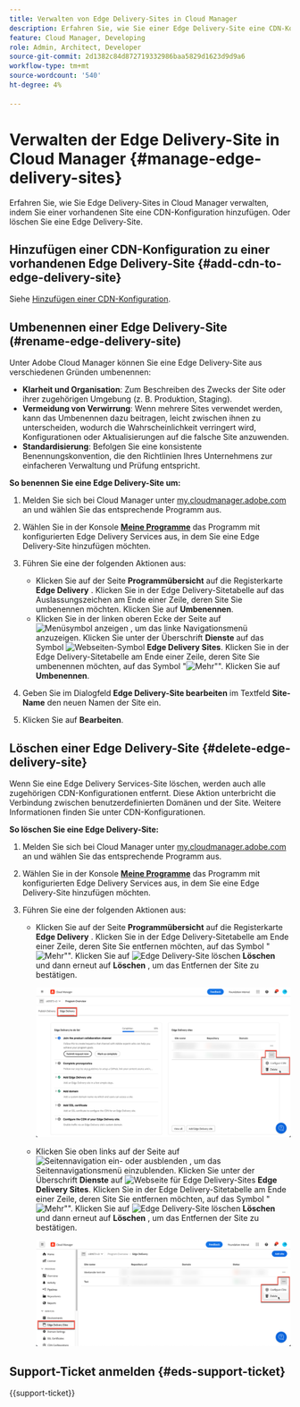 ```yaml
---
title: Verwalten von Edge Delivery-Sites in Cloud Manager
description: Erfahren Sie, wie Sie einer Edge Delivery-Site eine CDN-Konfiguration hinzufügen oder eine Edge Delivery-Site löschen.
feature: Cloud Manager, Developing
role: Admin, Architect, Developer
source-git-commit: 2d1382c84d872719332986baa5829d1623d9d9a6
workflow-type: tm+mt
source-wordcount: '540'
ht-degree: 4%

---
```


# Verwalten der Edge Delivery-Site in Cloud Manager {#manage-edge-delivery-sites}

Erfahren Sie, wie Sie Edge Delivery-Sites in Cloud Manager verwalten, indem Sie einer vorhandenen Site eine CDN-Konfiguration hinzufügen. Oder löschen Sie eine Edge Delivery-Site.

## Hinzufügen einer CDN-Konfiguration zu einer vorhandenen Edge Delivery-Site {#add-cdn-to-edge-delivery-site}

Siehe [Hinzufügen einer CDN-Konfiguration](/help/implementing/cloud-manager/cdn-configurations/add-cdn-config.md).

## Umbenennen einer Edge Delivery-Site (#rename-edge-delivery-site)

Unter Adobe Cloud Manager können Sie eine Edge Delivery-Site aus verschiedenen Gründen umbenennen:

* **Klarheit und Organisation**: Zum Beschreiben des Zwecks der Site oder ihrer zugehörigen Umgebung (z. B. Produktion, Staging).
* **Vermeidung von Verwirrung**: Wenn mehrere Sites verwendet werden, kann das Umbenennen dazu beitragen, leicht zwischen ihnen zu unterscheiden, wodurch die Wahrscheinlichkeit verringert wird, Konfigurationen oder Aktualisierungen auf die falsche Site anzuwenden.
* **Standardisierung**: Befolgen Sie eine konsistente Benennungskonvention, die den Richtlinien Ihres Unternehmens zur einfacheren Verwaltung und Prüfung entspricht.

**So benennen Sie eine Edge Delivery-Site um:**

1. Melden Sie sich bei Cloud Manager unter [my.cloudmanager.adobe.com](https://my.cloudmanager.adobe.com/) an und wählen Sie das entsprechende Programm aus.
1. Wählen Sie in der Konsole **[Meine Programme](/help/implementing/cloud-manager/navigation.md#my-programs)** das Programm mit konfigurierten Edge Delivery Services aus, in dem Sie eine Edge Delivery-Site hinzufügen möchten.
1. Führen Sie eine der folgenden Aktionen aus:

   * Klicken Sie auf der Seite **Programmübersicht** auf die Registerkarte **Edge Delivery** . Klicken Sie in der Edge Delivery-Sitetabelle auf das Auslassungszeichen am Ende einer Zeile, deren Site Sie umbenennen möchten.
Klicken Sie auf **Umbenennen**.
   * Klicken Sie in der linken oberen Ecke der Seite auf ![Menüsymbol anzeigen](https://spectrum.adobe.com/static/icons/workflow_18/Smock_ShowMenu_18_N.svg) , um das linke Navigationsmenü anzuzeigen. Klicken Sie unter der Überschrift **Dienste** auf das Symbol ![Webseiten-Symbol](https://spectrum.adobe.com/static/icons/workflow_18/Smock_WebPages_18_N.svg) **Edge Delivery Sites**.
Klicken Sie in der Edge Delivery-Sitetabelle am Ende einer Zeile, deren Site Sie umbenennen möchten, auf das Symbol &quot;![Mehr&quot;](https://spectrum.adobe.com/static/icons/workflow_18/Smock_More_18_N.svg)&quot;. Klicken Sie auf **Umbenennen**.

1. Geben Sie im Dialogfeld **Edge Delivery-Site bearbeiten** im Textfeld **Site-Name** den neuen Namen der Site ein.

1. Klicken Sie auf **Bearbeiten**.

## Löschen einer Edge Delivery-Site {#delete-edge-delivery-site}

Wenn Sie eine Edge Delivery Services-Site löschen, werden auch alle zugehörigen CDN-Konfigurationen entfernt. Diese Aktion unterbricht die Verbindung zwischen benutzerdefinierten Domänen und der Site. Weitere Informationen finden Sie unter CDN-Konfigurationen. <!-- https://wiki.corp.adobe.com/display/DMSArchitecture/%5BKT%5D+Cloud+Manager+2024.9.0+Release -->

**So löschen Sie eine Edge Delivery-Site:**

1. Melden Sie sich bei Cloud Manager unter [my.cloudmanager.adobe.com](https://my.cloudmanager.adobe.com/) an und wählen Sie das entsprechende Programm aus.
1. Wählen Sie in der Konsole **[Meine Programme](/help/implementing/cloud-manager/navigation.md#my-programs)** das Programm mit konfigurierten Edge Delivery Services aus, in dem Sie eine Edge Delivery-Site hinzufügen möchten.
1. Führen Sie eine der folgenden Aktionen aus:

   * Klicken Sie auf der Seite **Programmübersicht** auf die Registerkarte **Edge Delivery** . Klicken Sie in der Edge Delivery-Sitetabelle am Ende einer Zeile, deren Site Sie entfernen möchten, auf das Symbol &quot;![Mehr&quot;](https://spectrum.adobe.com/static/icons/workflow_18/Smock_More_18_N.svg)&quot;.
Klicken Sie auf ![Edge Delivery-Site löschen](https://spectrum.adobe.com/static/icons/workflow_18/Smock_Delete_18_N.svg) **Löschen** und dann erneut auf **Löschen** , um das Entfernen der Site zu bestätigen.

     ![Hinzufügen der Edge Delivery-Site vom Tab &quot;Edge Delivery&quot;](/help/implementing/cloud-manager/assets/cm-eds-delete1.png)

   * Klicken Sie oben links auf der Seite auf ![Seitennavigation ein- oder ausblenden](https://spectrum.adobe.com/static/icons/workflow_18/Smock_ShowMenu_18_N.svg) , um das Seitennavigationsmenü einzublenden. Klicken Sie unter der Überschrift **Dienste** auf ![Webseite für Edge Delivery-Sites](https://spectrum.adobe.com/static/icons/workflow_18/Smock_WebPages_18_N.svg) **Edge Delivery Sites**.
Klicken Sie in der Edge Delivery-Sitetabelle am Ende einer Zeile, deren Site Sie entfernen möchten, auf das Symbol &quot;![Mehr&quot;](https://spectrum.adobe.com/static/icons/workflow_18/Smock_More_18_N.svg)&quot;. Klicken Sie auf ![Edge Delivery-Site löschen](https://spectrum.adobe.com/static/icons/workflow_18/Smock_Delete_18_N.svg) **Löschen** und dann erneut auf **Löschen** , um das Entfernen der Site zu bestätigen.

     ![Edge Delivery-Site über die Schaltfläche &quot;Edge Delivery Sites&quot;hinzufügen](/help/implementing/cloud-manager/assets/cm-eds-delete2.png)

## Support-Ticket anmelden {#eds-support-ticket}

{{support-ticket}}


